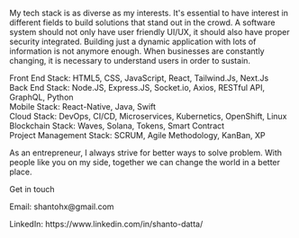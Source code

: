 My tech stack is as diverse as my interests. It's essential to have interest in different fields 
to build solutions that stand out in the crowd. A software system should not only have user friendly 
UI/UX, it should also have proper security integrated. Building just a dynamic application with lots of information is not anymore enough. 
When businesses are constantly changing, it is necessary to understand users in order to sustain.

<p></p>
Front End Stack: HTML5, CSS, JavaScript, React, Tailwind.Js, Next.Js</br>
Back End Stack: Node.JS, Express.JS, Socket.io, Axios, RESTful API, GraphQL, Python </br>
Mobile Stack: React-Native, Java, Swift </br>
Cloud Stack: DevOps, CI/CD, Microservices, Kubernetics, OpenShift, Linux</br>
Blockchain Stack: Waves, Solana, Tokens, Smart Contract</br>
Project Management Stack: SCRUM, Agile Methodology, KanBan, XP</br>

<p>As an entrepreneur, I always strive for better ways to solve problem. 
With people like you on my side, together we can change the world in a better place. </p>

Get in touch 

<p>Email: shantohx@gmail.com</p>
<p>LinkedIn: https://www.linkedin.com/in/shanto-datta/<p>
